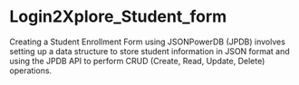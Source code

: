 # Login2Xplore_Student_form
Creating a Student Enrollment Form using JSONPowerDB (JPDB) involves setting up a data structure to store student information in JSON format and using the JPDB API to perform CRUD (Create, Read, Update, Delete) operations.
